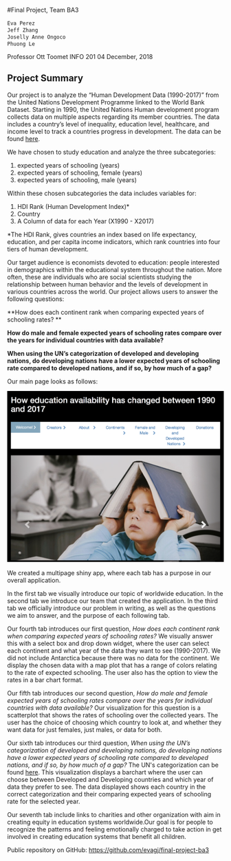#Final Project, Team BA3
	
	Eva Perez
	Jeff Zhang
	Joselly Anne Ongoco
	Phuong Le
	
	
Professor Ott Toomet
INFO 201
04 December, 2018


## Project Summary
Our project is to analyze the “Human Development Data (1990-2017)” from the United Nations Development Programme linked to the World Bank Dataset. Starting in 1990, the United Nations Human development program collects data on multiple aspects regarding its member countries. The data includes a country’s level of inequality, education level, healthcare, and income level to track a countries progress in development.  The data can be found [here](http://hdr.undp.org/en/data). 

We have chosen to study education and analyze the three subcategories: 


1. expected years of schooling (years) 
2. expected years of schooling, female (years) 
3. expected years of schooling, male (years)


Within these chosen subcategories the data includes variables for:


1. HDI Rank (Human Development Index)*
2. Country
3. A Column of data for each Year (X1990 - X2017)


*The HDI Rank, gives countries an index based on life expectancy, education, and per capita income indicators, which rank countries into four tiers of human development.


Our target audience is economists devoted to education: people interested in demographics within the educational system throughout the nation. More often, these are individuals who are social scientists studying the relationship between human behavior and the levels of development in various countries across the world. Our project allows users to answer the following questions:

**How does each continent rank when comparing expected years of schooling rates? **

**How do male and female expected years of schooling rates compare over the years for individual countries with data available?**

**When using the UN’s categorization of developed and developing nations, do developing nations have a lower expected years of schooling rate compared to developed nations, and if so, by how much of a gap?**


Our main page looks as follows:


![Main Screen](mainpage.png)


We created a multipage shiny app, where each tab has a purpose in our overall application.


In the first tab we visually introduce our topic of worldwide education. In the second tab we introduce our team that created the application. In the third tab we officially introduce our problem in writing, as well as the questions we aim to answer, and the purpose of each following tab. 


Our fourth tab introduces our first question, _How does each continent rank when comparing expected years of schooling rates?_ We visually answer this with a select box and drop down widget, where the user can select each continent and what year of the data they want to see (1990-2017). We did not include Antarctica because there was no data for the continent. We display the chosen data with a map plot that has a range of colors relating to the rate of expected schooling. The user also has the option to view the rates in a bar chart format.


Our fifth tab introduces our second question, _How do male and female expected years of schooling rates compare over the years for individual countries with data available?_ Our visualization for this question is a scatterplot that shows the rates of schooling over the collected years. The user has the choice of choosing which country to look at, and whether they want data for just females, just males, or data for both.


Our sixth tab introduces our third question, _When using the UN’s categorization of developed and developing nations, do developing nations have a lower expected years of schooling rate compared to developed nations, and if so, by how much of a gap?_ The UN's categorization can be found [here](https://unstats.un.org/unsd/methodology/m49/). This visualization displays a barchart where the user can choose between Developed and Developing countries and which year of data they prefer to see. The data displayed shows each country in the correct categorization and their comparing expected years of schooling rate for the selected year.


Our seventh tab include links to charities and other organization with aim in creating equity in education systems worldwide.Our goal is for people to recognize the patterns and feeling emotionally charged to take action in get involved in creating education systems that benefit all children.


Public repository on GitHub: https://github.com/evagj/final-project-ba3
